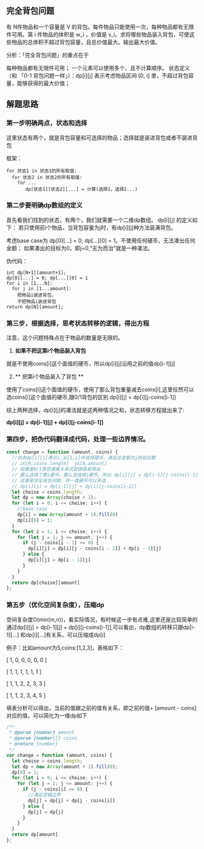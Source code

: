 ## 完全背包问题
有 N件物品和一个容量是 V 的背包。每件物品只能使用一次，每种物品都有无限件可用。第 i 件物品的体积是 w_i ，价值是 v_i。求将哪些物品装入背包，可使这些物品的总体积不超过背包容量，且总价值最大。输出最大价值。

分析：「完全背包问题」的重点在于

每种物品都有无限件可用；
一个元素可以使用多个，且不计算顺序。
状态定义（和 「0-1 背包问题一样」）：dp[i][j] 表示考虑物品区间 [0, i] 里，不超过背包容量，能够获得的最大价值；

## 解题思路

### 第一步明确两点，状态和选择
这里状态有两个，就是背包容量和可选择的物品；选择就是装进背包或者不装进背包

框架：
```
for 状态1 in 状态1的所有取值:
  for 状态2 in 状态2的所有取值:
    for ...
       dp[状态1][状态2][...] = 计算(选择1，选择2...)
```

### 第二步要明确dp数组的定义
首先看我们找到的状态，有两个，我们就需要一个二维dp数组。
dp[i][j] 的定义如下：
若只使用前i个物品，当背包容量为j时，有dp[i][j]种方法装满背包。

考虑base case为 dp[0][...] = 0; dp[...][0] = 1。不使用任何硬币，无法凑出任何金额；
如果凑出的目标为0，即j=0,“无为而治”就是一种凑法。

伪代码：
```
int dp[N+1][amount+1];
dp[0][...] = 0; dp[...][0] = 1
for i in [1...N]:
  for j in [1...amount]:
    把物品i装进背包，
    不把物品i装进背包
return dp[N][amount];
```

### 第三步，根据选择，思考状态转移的逻辑，得出方程
注意，这个问题特殊点在于物品的数量是无限的。

1. **如果不把这第i个物品装入背包**

  就是不使用coins[i]这个面值的硬币，所以dp[i][j]沿用之前的值dp[i-1][j]
  
2. ** 把第i个物品装入了背包 **

  使用了coins[i]这个面值的硬币，使用了那么背包重量减去coins[i],这里任然可以选coins[i]这个面值的硬币,跟0/1背包的区别
  dp[i][j] = dp[i][j-coins[i-1]]

  综上两种选择，dp[i][j]的凑法就是这两种情况之和，状态转移方程就出来了:

  **dp[i][j] = dp[i-1][j] + dp[i][j-coins[i-1]]**


### 第四步，把伪代码翻译成代码，处理一些边界情况。

```javascript
const change = function (amount, coins) {
  //状态dp[i][j]表示i,从[1,i]中选择硬币，满足总金额为j的组合数
  // i∈[0,coins.length]  j∈[0,amount]
  // 如果是0/1背包递推关系式就很容易得出
  // 要么选择了第i硬币，要么没选择i硬币，所以 dp[i][j] = dp[i-1][j-coins[i-1]] + dp[i-1][j]
  // 这里是完全背包问题，同一类硬币可以多选
  // dp[i][j] = dp[i-1][j] + dp[i][j-coins[i-1]]
  let choise = coins.length;
  let dp = new Array(choise + 1);
  for (let i = 0; i <= choise; i++) {
    //base case 
    dp[i] = new Array(amount + 1).fill(0)
    dp[i][0] = 1;
  }
  for (let i = 1; i <= choise; i++) {
    for (let j = 1; j <= amount; j++) {
      if (j - coins[i - 1] >= 0) {
        dp[i][j] = dp[i][j - coins[i - 1]] + dp[i - 1][j]
      } else {
        dp[i][j] = dp[i - 1][j]
      }
    }
  }
  return dp[choise][amount]
};
```

### 第五步（优化空间复杂度），压缩dp

空间复杂度O(min(m,n))，看实际情况，有时候这一步有点难,这里还是比较简单的
通过dp[i][j] = dp[i-1][j] + dp[i][j-coins[i-1]],可以看出，dp数组的转移只跟dp[i-1][...] 和dp[i][...]有关系，可以压缩成dp[i]

例子：比如amount为5,coins:[1,2,3]，表格如下：

[ 1, 0, 0, 0, 0, 0 ] 

[ 1, 1, 1, 1, 1, 1 ] 

[ 1, 1, 2, 2, 3, 3 ] 

[ 1, 1, 2, 3, 4, 5 ] 

填表分析可以得出，当前的值跟之前的值有关系，即之前的值+ [amount - coins]对应的值，可以简化为一维dp如下

```javascript
/**
 * @param {number} amount
 * @param {number[]} coins
 * @return {number}
 */
var change = function (amount, coins) {
  let choise = coins.length;
  let dp = new Array(amount + 1).fill(0);
  dp[0] = 1;
  for (let i = 0; i <= choise; i++) {
    for (let j = 1; j <= amount; j++) {
      if (j - coins[i] >= 0) {
        //满足逻辑边界
        dp[j] = dp[j] + dp[j - coins[i]]
      } else {
        dp[j] = dp[j]
      }
    }
  }
  return dp[amount]
};
```


